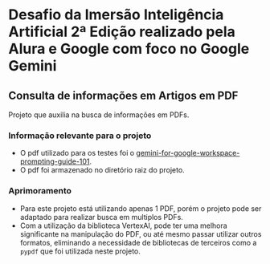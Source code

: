 # Desafio da Imersão Inteligência Artificial 2ª Edição realizado pela Alura e Google com foco no Google Gemini

## Consulta de informações em Artigos em PDF

Projeto que auxilia na busca de informações em PDFs.

### Informação relevante para o projeto
 - O pdf utilizado para os testes foi o [gemini-for-google-workspace-prompting-guide-101](https://inthecloud.withgoogle.com/gemini-for-google-workspace-prompt-guide/dl-cd.html). 
 - O pdf foi armazenado no diretório raiz do projeto.
 

 ### Aprimoramento
 - Para este projeto está utilizando apenas 1 PDF, porém o projeto pode ser adaptado para realizar busca em multiplos PDFs.
 - Com a utilização da biblioteca VertexAI, pode ter uma melhora significante na manipulação do PDF, ou até mesmo passar utilizar outros formatos, eliminando a necessidade de bibliotecas de terceiros como a `pypdf` que foi utilizada neste projeto.
 
